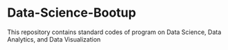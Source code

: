 # Data-Science-Bootup
This repository contains standard codes of program on Data Science, Data Analytics, and Data Visualization
